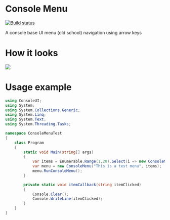# Console Menu
[![Build status](https://ci.appveyor.com/api/projects/status/myb3cpel269xv0iu?svg=true)](https://ci.appveyor.com/project/arthurvaverko/consolemenu)

A console base UI menu (old school) navigation using arrow keys

# How it looks

![](https://thumbs.gfycat.com/FlawedForkedHochstettersfrog-small.gif)


# Usage example
```C#
using ConsoleUI;
using System;
using System.Collections.Generic;
using System.Linq;
using System.Text;
using System.Threading.Tasks;

namespace ConsoleMenuTest
{
	class Program
	{
		static void Main(string[] args)
		{
			var items = Enumerable.Range(1,20).Select(i => new ConsoleMenuItem($"Item{i}", itemCallback));
			var menu = new ConsoleMenu("This is a test menu", items);
			menu.RunConsoleMenu();
		}

		private static void itemCallback(string itemClicked)
		{
			Console.Clear();
			Console.WriteLine(itemClicked);
		}
	}
}
```


